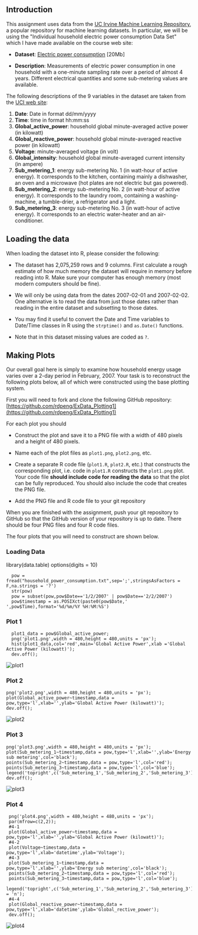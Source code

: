 ## Introduction

This assignment uses data from
the <a href="http://archive.ics.uci.edu/ml/">UC Irvine Machine
Learning Repository</a>, a popular repository for machine learning
datasets. In particular, we will be using the "Individual household
electric power consumption Data Set" which I have made available on
the course web site:


* <b>Dataset</b>: <a href="https://d396qusza40orc.cloudfront.net/exdata%2Fdata%2Fhousehold_power_consumption.zip">Electric power consumption</a> [20Mb]

* <b>Description</b>: Measurements of electric power consumption in
one household with a one-minute sampling rate over a period of almost
4 years. Different electrical quantities and some sub-metering values
are available.


The following descriptions of the 9 variables in the dataset are taken
from
the <a href="https://archive.ics.uci.edu/ml/datasets/Individual+household+electric+power+consumption">UCI
web site</a>:

<ol>
<li><b>Date</b>: Date in format dd/mm/yyyy </li>
<li><b>Time</b>: time in format hh:mm:ss </li>
<li><b>Global_active_power</b>: household global minute-averaged active power (in kilowatt) </li>
<li><b>Global_reactive_power</b>: household global minute-averaged reactive power (in kilowatt) </li>
<li><b>Voltage</b>: minute-averaged voltage (in volt) </li>
<li><b>Global_intensity</b>: household global minute-averaged current intensity (in ampere) </li>
<li><b>Sub_metering_1</b>: energy sub-metering No. 1 (in watt-hour of active energy). It corresponds to the kitchen, containing mainly a dishwasher, an oven and a microwave (hot plates are not electric but gas powered). </li>
<li><b>Sub_metering_2</b>: energy sub-metering No. 2 (in watt-hour of active energy). It corresponds to the laundry room, containing a washing-machine, a tumble-drier, a refrigerator and a light. </li>
<li><b>Sub_metering_3</b>: energy sub-metering No. 3 (in watt-hour of active energy). It corresponds to an electric water-heater and an air-conditioner.</li>
</ol>

## Loading the data





When loading the dataset into R, please consider the following:

* The dataset has 2,075,259 rows and 9 columns. First
calculate a rough estimate of how much memory the dataset will require
in memory before reading into R. Make sure your computer has enough
memory (most modern computers should be fine).

* We will only be using data from the dates 2007-02-01 and
2007-02-02. One alternative is to read the data from just those dates
rather than reading in the entire dataset and subsetting to those
dates.

* You may find it useful to convert the Date and Time variables to
Date/Time classes in R using the `strptime()` and `as.Date()`
functions.

* Note that in this dataset missing values are coded as `?`.


## Making Plots

Our overall goal here is simply to examine how household energy usage
varies over a 2-day period in February, 2007. Your task is to
reconstruct the following plots below, all of which were constructed
using the base plotting system.

First you will need to fork and clone the following GitHub repository:
[https://github.com/rdpeng/ExData_Plotting1](https://github.com/rdpeng/ExData_Plotting1)


For each plot you should

* Construct the plot and save it to a PNG file with a width of 480
pixels and a height of 480 pixels.

* Name each of the plot files as `plot1.png`, `plot2.png`, etc.

* Create a separate R code file (`plot1.R`, `plot2.R`, etc.) that
constructs the corresponding plot, i.e. code in `plot1.R` constructs
the `plot1.png` plot. Your code file **should include code for reading
the data** so that the plot can be fully reproduced. You should also
include the code that creates the PNG file.

* Add the PNG file and R code file to your git repository

When you are finished with the assignment, push your git repository to
GitHub so that the GitHub version of your repository is up to
date. There should be four PNG files and four R code files.


The four plots that you will need to construct are shown below. 

### Loading Data

library(data.table)
      options(digits = 10)

      pow = fread("household_power_consumption.txt",sep=';',stringsAsFactors = F,na.strings = '?')
      str(pow)
      pow = subset(pow,pow$Date=='1/2/2007' | pow$Date=='2/2/2007')
      pow$timestamp = as.POSIXct(paste0(pow$Date,' ',pow$Time),format='%d/%m/%Y %H:%M:%S')


### Plot 1
      
      plot1_data = pow$Global_active_power;
      png('plot1.png',width = 480,height = 480,units = 'px');
      hist(plot1_data,col='red',main='Global Active Power',xlab ='Global Active Power (kilowatt)');
      dev.off();


![plot1](figure/plot1.png) 


### Plot 2
    
    png('plot2.png',width = 480,height = 480,units = 'px');
    plot(Global_active_power~timestamp,data = pow,type='l',xlab='',ylab='Global Active Power (kilowatt)');
    dev.off();

![plot2](figure/plot2.png) 


### Plot 3
    
    png('plot3.png',width = 480,height = 480,units = 'px');
    plot(Sub_metering_1~timestamp,data = pow,type='l',xlab='',ylab='Energy sub metering',col='black');
    points(Sub_metering_2~timestamp,data = pow,type='l',col='red');
    points(Sub_metering_3~timestamp,data = pow,type='l',col='blue');
    legend('topright',c('Sub_metering_1','Sub_metering_2','Sub_metering_3'),col=c('black','red','blue'),lwd=1);
    dev.off();

![plot3](figure/plot3.png) 


### Plot 4
     png('plot4.png',width = 480,height = 480,units = 'px');
     par(mfrow=c(2,2));
     #4-1
     plot(Global_active_power~timestamp,data = pow,type='l',xlab='',ylab='Global Active Power (kilowatt)');
     #4-2
     plot(Voltage~timestamp,data = pow,type='l',xlab='datetime',ylab='Voltage');
     #4-3
     plot(Sub_metering_1~timestamp,data = pow,type='l',xlab='',ylab='Energy sub metering',col='black');
     points(Sub_metering_2~timestamp,data = pow,type='l',col='red');
     points(Sub_metering_3~timestamp,data = pow,type='l',col='blue');
     legend('topright',c('Sub_metering_1','Sub_metering_2','Sub_metering_3'),col=c('black','red','blue'),lwd=1,bty = 'n');
     #4-4
     plot(Global_reactive_power~timestamp,data = pow,type='l',xlab='datetime',ylab='Global_rective_power');
     dev.off();

![plot4](figure/plot4.png) 

